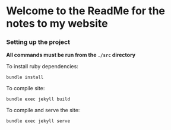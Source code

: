# Welcome to the ReadMe for the notes to my website

### Setting up the project

**All commands must be run from the `./src` directory**

To install ruby dependencies:

    bundle install

To compile site:

    bundle exec jekyll build

To compile and serve the site:

    bundle exec jekyll serve
